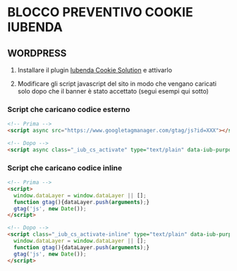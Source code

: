 # BLOCCO PREVENTIVO COOKIE IUBENDA

## WORDPRESS

1. Installare il plugin [Iubenda Cookie Solution](https://wordpress.org/plugins/iubenda-cookie-solution/) e attivarlo

2. Modificare gli script javascript del sito in modo che vengano caricati solo dopo che il banner è stato accettato (segui esempi qui sotto)

### Script che caricano codice esterno

```html
<!-- Prima -->
<script async src="https://www.googletagmanager.com/gtag/js?id=XXX"></script>

<!-- Dopo -->
<script async class="_iub_cs_activate" type="text/plain" data-iub-purposes="3" data-suppressedsrc="https://www.googletagmanager.com/gtag/js?id=XXX"></script>
```

### Script che caricano codice inline

```html
<!-- Prima -->
<script>
  window.dataLayer = window.dataLayer || [];
  function gtag(){dataLayer.push(arguments);}
  gtag('js', new Date());
</script>

<!-- Dopo -->
<script class="_iub_cs_activate-inline" type="text/plain" data-iub-purposes="3">
  window.dataLayer = window.dataLayer || [];
  function gtag(){dataLayer.push(arguments);}
  gtag('js', new Date());
</script>
```
